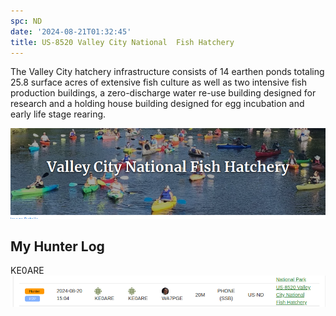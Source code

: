 ```yaml
---
spc: ND
date: '2024-08-21T01:32:45'
title: US-8520 Valley City National  Fish Hatchery
---
```





The Valley City hatchery infrastructure consists of 14 earthen ponds totaling 25.8 surface acres of extensive fish culture as well as two intensive fish production buildings, a zero-discharge water re-use building designed for research and a holding house building designed for egg incubation and early life stage rearing.

![pasted_image001.png](/static/pasted_image001_0109.png)


## My Hunter Log
KE0ARE
![pasted_image.png](/static/pasted_image_0128.png)
